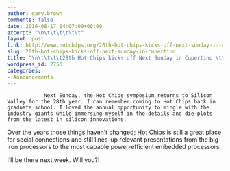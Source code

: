```yaml
---
author: gary.brown
comments: false
date: 2016-08-17 04:07:00+00:00
excerpt: "\n\t\t\t\t\t\t"
layout: post
link: http://www.hotchips.org/28th-hot-chips-kicks-off-next-sunday-in-cupertino/
slug: 28th-hot-chips-kicks-off-next-sunday-in-cupertino
title: "\n\t\t\t\t28th Hot Chips kicks off Next Sunday in Cupertino!\t\t"
wordpress_id: 2756
categories:
- Announcements
---
```



				Next Sunday, the Hot Chips symposium returns to Silicon Valley for the 28th year. I can remember coming to Hot Chips back in graduate school. I loved the annual opportunity to mingle with the industry giants while immersing myself in the details and die-plots from the latest in silicon innovations.

Over the years those things haven’t changed; Hot Chips is still a great place for social connections and still lines-up relevant presentations from the big iron processors to the most capable power-efficient embedded processors.

I’ll be there next week. Will you?!		
